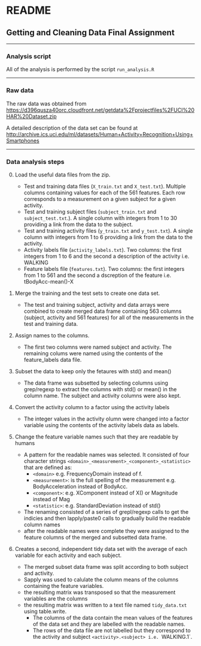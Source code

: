 # README

## Getting and Cleaning Data Final Assignment

---

### Analysis script

All of the analysis is performed by the script `run_analysis.R`

---

### Raw data

The raw data was obtained from 
<https://d396qusza40orc.cloudfront.net/getdata%2Fprojectfiles%2FUCI%20HAR%20Dataset.zip>

A detailed description of the data set can be found at 
<http://archive.ics.uci.edu/ml/datasets/Human+Activity+Recognition+Using+Smartphones>

---

### Data analysis steps

0. Load the useful data files from the zip.
    * Test and training data files (`X_train.txt` and `X_test.txt`). Multiple columns 
    containing values for each of the 561 features. Each row corresponds to a measurement 
    on a given subject for a given activity.
    * Test and training subject files (`subject_train.txt` and `subject_test.txt`.). A single 
    column with integers from 1 to 30 providing a link from the data to the subject.
    * Test and training activity files (`y_train.txt` and `y_test.txt`). A single column 
    with integers from 1 to 6 providing a link from the data to the activity.
    * Activity labels file (`activity_labels.txt`). Two columns: the first integers from 
    1 to 6 and the second a description of the activity i.e. WALKING
    * Feature labels file (`features.txt`). Two columns: the first integers from 1 to 561 
    and the second a dscreption of the feature i.e. tBodyAcc-mean()-X

1. Merge the training and the test sets to create one data set.
    * The test and training subject, activity and data arrays were combined to create merged
    data frame containing 563 columns (subject, activity and 561 features) for all of the 
    measurements in the test and training data. 

2. Assign names to the columns.
    * The first two columns were named subject and activity. The remaining colums were named
    using the contents of the feature_labels data file.
    
3. Subset the data to keep only the fetaures with std() and mean()
    * The data frame was subsetted by selecting columns using grep/regexp to extract the
    columns with std() or mean() in the column name. The subject and activity columns were also 
    kept. 

4. Convert the activity column to a factor using the activity labels
    * The integer values in the activity olumn were changed into a factor variable using the 
    contents of the activity labels data as labels.

5. Change the feature variable names such that they are readable by humans
    * A pattern for the readable names was selected. It consisted of four character strings 
    `<domain>_<measurement>_<component>_<statistic>` that are defined as:
        - `<domain>` e.g. FrequencyDomain instead of f.
        - `<measurement>`: is the full spelling of the measurement e.g. BodyAcceleration instead
        of BodyAcc.
        - `<component>`: e.g. XComponent instead of X() or Magnitude instead of Mag
        - `<statistic>`: e.g. StandardDeviation instead of std()
    * The renaming consisted of a series of grepl/regexp calls to get the indicies and then
    lapply/paste0 calls to gradually build the readable column names
    * after the readable names were complete they were assigned to the feature columns of the 
    merged and subsetted data frame.

6. Creates a second, independent tidy data set with the average of each variable for each 
activity and each subject.
    * The merged subset data frame was split according to both subject and activity.
    * Sapply was used to calulate the column means of the columns containing the feature
    variables.
    * the resulting matrix was transposed so that the measurement variables are the columns
    * the resulting matrix was written to a text file named `tidy_data.txt` using table.write.
        - The columns of the data contain the mean values of the features of the data set
        and they are labelled with the readable names.
        - The rows of the data file are not labelled but they correspond to the activity and subject
        `<activity>.<subject> i.e. `WALKING.1`.

